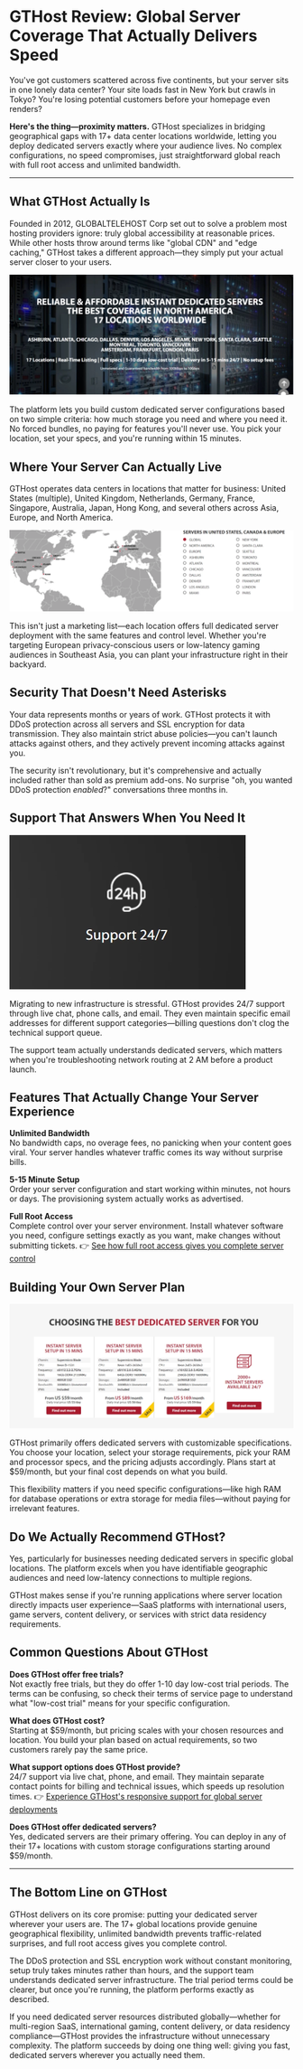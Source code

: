 # GTHost Review: Global Server Coverage That Actually Delivers Speed

You've got customers scattered across five continents, but your server sits in one lonely data center? Your site loads fast in New York but crawls in Tokyo? You're losing potential customers before your homepage even renders?

**Here's the thing—proximity matters.** GTHost specializes in bridging geographical gaps with 17+ data center locations worldwide, letting you deploy dedicated servers exactly where your audience lives. No complex configurations, no speed compromises, just straightforward global reach with full root access and unlimited bandwidth.

---

## What GTHost Actually Is

Founded in 2012, GLOBALTELEHOST Corp set out to solve a problem most hosting providers ignore: truly global accessibility at reasonable prices. While other hosts throw around terms like "global CDN" and "edge caching," GTHost takes a different approach—they simply put your actual server closer to your users.

![GTHost platform overview showing global data center network](image/512756789751680.webp)

The platform lets you build custom dedicated server configurations based on two simple criteria: how much storage you need and where you need it. No forced bundles, no paying for features you'll never use. You pick your location, set your specs, and you're running within 15 minutes.

## Where Your Server Can Actually Live

GTHost operates data centers in locations that matter for business: United States (multiple), United Kingdom, Netherlands, Germany, France, Singapore, Australia, Japan, Hong Kong, and several others across Asia, Europe, and North America.

![GTHost data center locations spanning multiple continents](image/3525149364161.webp)

This isn't just a marketing list—each location offers full dedicated server deployment with the same features and control level. Whether you're targeting European privacy-conscious users or low-latency gaming audiences in Southeast Asia, you can plant your infrastructure right in their backyard.

## Security That Doesn't Need Asterisks

Your data represents months or years of work. GTHost protects it with DDoS protection across all servers and SSL encryption for data transmission. They also maintain strict abuse policies—you can't launch attacks against others, and they actively prevent incoming attacks against you.

The security isn't revolutionary, but it's comprehensive and actually included rather than sold as premium add-ons. No surprise "oh, you wanted DDoS protection *enabled*?" conversations three months in.

## Support That Answers When You Need It

![GTHost customer support interface with 24/7 availability](image/3991466256073.webp)

Migrating to new infrastructure is stressful. GTHost provides 24/7 support through live chat, phone calls, and email. They even maintain specific email addresses for different support categories—billing questions don't clog the technical support queue.

The support team actually understands dedicated servers, which matters when you're troubleshooting network routing at 2 AM before a product launch.

## Features That Actually Change Your Server Experience

**Unlimited Bandwidth**  
No bandwidth caps, no overage fees, no panicking when your content goes viral. Your server handles whatever traffic comes its way without surprise bills.

**5-15 Minute Setup**  
Order your server configuration and start working within minutes, not hours or days. The provisioning system actually works as advertised.

**Full Root Access**  
Complete control over your server environment. Install whatever software you need, configure settings exactly as you want, make changes without submitting tickets. 👉 [See how full root access gives you complete server control](https://cp.gthost.com/en/join/72c7e6b2fc118929f9ede2978f008806)

## Building Your Own Server Plan

![GTHost custom server configuration options](image/13599290.webp)

GTHost primarily offers dedicated servers with customizable specifications. You choose your location, select your storage requirements, pick your RAM and processor specs, and the pricing adjusts accordingly. Plans start at $59/month, but your final cost depends on what you build.

This flexibility matters if you need specific configurations—like high RAM for database operations or extra storage for media files—without paying for irrelevant features.

## Do We Actually Recommend GTHost?

Yes, particularly for businesses needing dedicated servers in specific global locations. The platform excels when you have identifiable geographic audiences and need low-latency connections to multiple regions.

GTHost makes sense if you're running applications where server location directly impacts user experience—SaaS platforms with international users, game servers, content delivery, or services with strict data residency requirements.

## Common Questions About GTHost

**Does GTHost offer free trials?**  
Not exactly free trials, but they do offer 1-10 day low-cost trial periods. The terms can be confusing, so check their terms of service page to understand what "low-cost trial" means for your specific configuration.

**What does GTHost cost?**  
Starting at $59/month, but pricing scales with your chosen resources and location. You build your plan based on actual requirements, so two customers rarely pay the same price.

**What support options does GTHost provide?**  
24/7 support via live chat, phone, and email. They maintain separate contact points for billing and technical issues, which speeds up resolution times. 👉 [Experience GTHost's responsive support for global server deployments](https://cp.gthost.com/en/join/72c7e6b2fc118929f9ede2978f008806)

**Does GTHost offer dedicated servers?**  
Yes, dedicated servers are their primary offering. You can deploy in any of their 17+ locations with custom storage configurations starting around $59/month.

---

## The Bottom Line on GTHost

GTHost delivers on its core promise: putting your dedicated server wherever your users are. The 17+ global locations provide genuine geographical flexibility, unlimited bandwidth prevents traffic-related surprises, and full root access gives you complete control.

The DDoS protection and SSL encryption work without constant monitoring, setup truly takes minutes rather than hours, and the support team understands dedicated server infrastructure. The trial period terms could be clearer, but once you're running, the platform performs exactly as described.

If you need dedicated server resources distributed globally—whether for multi-region SaaS, international gaming, content delivery, or data residency compliance—GTHost provides the infrastructure without unnecessary complexity. The platform succeeds by doing one thing well: giving you fast, dedicated servers wherever you actually need them.
